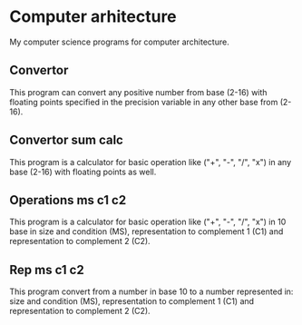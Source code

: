 # Computer arhitecture
My computer science programs for computer architecture.

## Convertor 
This program can convert any positive number from base (2-16) with floating points specified in the precision variable in any other base from (2-16).

## Convertor sum calc
This program is a calculator for basic operation like ("+", "-", "/", "x") in any base (2-16) with floating points as well.

## Operations ms c1 c2 
This program is a calculator for basic operation like ("+", "-", "/", "x") in 10 base in size and condition (MS), representation to complement 1 (C1) and representation to complement 2 (C2).

## Rep ms c1 c2
This program convert from a number in base 10 to a number represented in: size and condition (MS), representation to complement 1 (C1) and representation to complement 2 (C2).




